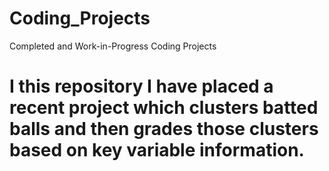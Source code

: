 # Coding_Projects
Completed and Work-in-Progress Coding Projects
# I this repository I have placed a recent project which clusters batted balls and then grades those clusters based on key variable information.
